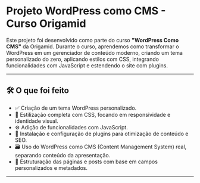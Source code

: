 # Projeto WordPress como CMS - Curso Origamid

Este projeto foi desenvolvido como parte do curso **"WordPress Como CMS"** da Origamid. Durante o curso, aprendemos como transformar o WordPress em um gerenciador de conteúdo moderno, criando um tema personalizado do zero, aplicando estilos com CSS, integrando funcionalidades com JavaScript e estendendo o site com plugins.

---

## 🛠️ O que foi feito

- ✅ Criação de um tema WordPress personalizado.
- 🎨 Estilização completa com CSS, focando em responsividade e identidade visual.
- ⚙️ Adição de funcionalidades com JavaScript.
- 🧩 Instalação e configuração de plugins para otimização de conteúdo e SEO.
- 🗃️ Uso do WordPress como CMS (Content Management System) real, separando conteúdo da apresentação.
- 🧱 Estruturação das páginas e posts com base em campos personalizados e metadados.

---
